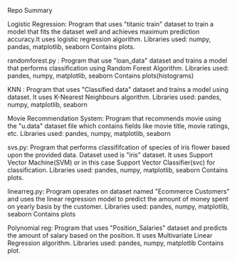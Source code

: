 Repo Summary

Logistic Regression:
    Program that uses "titanic train" dataset to train a model that fits the dataset well and achieves maximum prediction accuracy.It uses logistic regression algorithm.
    Libraries used: numpy, pandas, matplotlib, seaborn
    Contains plots.

randomforest.py :
    Program that use "loan_data" dataset and trains a model that performs classification using Random Forest Algorithm.
    Libraries used: pandes, numpy, matplotlib, seaborn
    Contains plots(histograms)

KNN : 
    Program that uses "Classified data" dataset and trains a model using dataset. It uses K-Nearest Neighbours algorithm.
    Libraries used: pandes, numpy, matplotlib, seaborn

Movie Recommendation System:
    Program that recommends movie using the "u.data" dataset file which contains fields like movie title, movie ratings, etc.
    Libraries used: pandes, numpy, matplotlib, seaborn

svs.py:
    Program that performs classififcation of species of iris flower based upon the provided data. Dataset used is "iris" dataset. It uses Support Vector Machine(SVM) or in this case Support Vector Classifier(svc) for classification.
    Libraries used: pandes, numpy, matplotlib, seaborn
    Contains plots.

linearreg.py:
    Program operates on dataset named "Ecommerce Customers" and uses the linear regression model to predict the amount of money spent on yearly basis by the customer.
    Libraries used: pandes, numpy, matplotlib, seaborn 
    Contains plots

Polynomial reg:
    Program that uses "Position_Salaries" dataset and predicts the amount of salary based on the position. It uses Multivariate Linear Regression algorithm. 
    Libraries used: pandes, numpy, matplotlib
    Contains plot.

